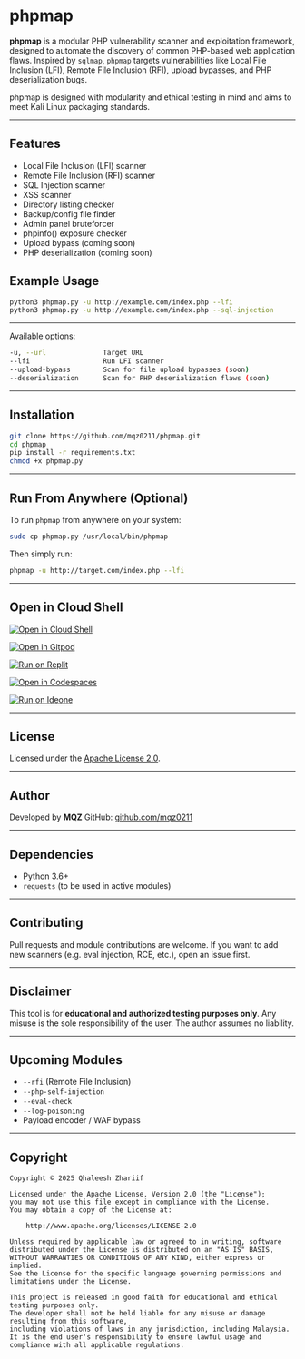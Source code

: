 # phpmap

**phpmap** is a modular PHP vulnerability scanner and exploitation framework, designed to automate the discovery of common PHP-based web application flaws. Inspired by `sqlmap`, `phpmap` targets vulnerabilities like Local File Inclusion (LFI), Remote File Inclusion (RFI), upload bypasses, and PHP deserialization bugs.

phpmap is designed with modularity and ethical testing in mind and aims to meet Kali Linux packaging standards.

---

## Features

- Local File Inclusion (LFI) scanner
- Remote File Inclusion (RFI) scanner
- SQL Injection scanner
- XSS scanner
- Directory listing checker
- Backup/config file finder
- Admin panel bruteforcer
- phpinfo() exposure checker
- Upload bypass (coming soon)
- PHP deserialization (coming soon)

## Example Usage

```bash
python3 phpmap.py -u http://example.com/index.php --lfi
python3 phpmap.py -u http://example.com/index.php --sql-injection
```
---
Available options:

```bash
-u, --url              Target URL
--lfi                  Run LFI scanner
--upload-bypass        Scan for file upload bypasses (soon)
--deserialization      Scan for PHP deserialization flaws (soon)
```

---

## Installation

```bash
git clone https://github.com/mqz0211/phpmap.git
cd phpmap
pip install -r requirements.txt
chmod +x phpmap.py
```

---

## Run From Anywhere (Optional)

To run `phpmap` from anywhere on your system:

```bash
sudo cp phpmap.py /usr/local/bin/phpmap
```

Then simply run:

```bash
phpmap -u http://target.com/index.php --lfi
```

---

## Open in Cloud Shell

[![Open in Cloud Shell](https://gstatic.com/cloudssh/images/open-btn.png)](https://ssh.cloud.google.com/cloudshell/editor?cloudshell_git_repo=https://github.com/mqz0211/phpmap&cloudshell_working_dir=phpmap)

[![Open in Gitpod](https://gitpod.io/button/open-in-gitpod.svg)](https://gitpod.io/#https://github.com/mqz0211/phpmap)

[![Run on Replit](https://replit.com/badge/github/mqz0211/recoverycodegencli)](https://replit.com/new/github.com/mqz0211/phpmap)

[![Open in Codespaces](https://img.shields.io/badge/Open%20in%20-GitHub%20Codespaces-blue?logo=github)](https://github.com/codespaces/new?template_repository=github.com/mqz0211/phpmap)

[![Run on Ideone](https://img.shields.io/badge/Run%20on-Ideone-orange?logo=codeforces)](https://ideone.com/)

---

## License

Licensed under the [Apache License 2.0](https://www.apache.org/licenses/LICENSE-2.0).

---

## Author

Developed by **MQZ**
GitHub: [github.com/mqz0211](https://github.com/mqz0211)

---

## Dependencies

* Python 3.6+
* `requests` (to be used in active modules)

---

## Contributing

Pull requests and module contributions are welcome. If you want to add new scanners (e.g. eval injection, RCE, etc.), open an issue first.

---

## Disclaimer

This tool is for **educational and authorized testing purposes only**. Any misuse is the sole responsibility of the user. The author assumes no liability.

---

## Upcoming Modules

* `--rfi` (Remote File Inclusion)
* `--php-self-injection`
* `--eval-check`
* `--log-poisoning`
* Payload encoder / WAF bypass

---

## Copyright

```
Copyright © 2025 Qhaleesh Zhariif

Licensed under the Apache License, Version 2.0 (the "License");
you may not use this file except in compliance with the License.
You may obtain a copy of the License at:

    http://www.apache.org/licenses/LICENSE-2.0

Unless required by applicable law or agreed to in writing, software
distributed under the License is distributed on an "AS IS" BASIS,
WITHOUT WARRANTIES OR CONDITIONS OF ANY KIND, either express or implied.
See the License for the specific language governing permissions and
limitations under the License.

This project is released in good faith for educational and ethical testing purposes only.
The developer shall not be held liable for any misuse or damage resulting from this software,
including violations of laws in any jurisdiction, including Malaysia.
It is the end user's responsibility to ensure lawful usage and compliance with all applicable regulations.
```
